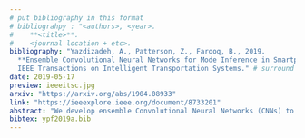 ```yaml
---
# put bibliography in this format
# bibliograhpy : "<authors>, <year>.
#    **<title>**.
#    <journal location + etc>.
bibliography: "Yazdizadeh, A., Patterson, Z., Farooq, B., 2019.
  **Ensemble Convolutional Neural Networks for Mode Inference in Smartphone Travel Survey**.
  IEEE Transactions on Intelligent Transportation Systems." # surround Title with **<title>**
date: 2019-05-17
preview: ieeeitsc.jpg
arxiv: "https://arxiv.org/abs/1904.08933"
link: "https://ieeexplore.ieee.org/document/8733201"
abstract: "We develop ensemble Convolutional Neural Networks (CNNs) to classify the transportation mode of trip data collected as part of a large-scale smartphone travel survey in Montreal, Canada. Our proposed ensemble library is composed of a series of CNN models with different hyper-parameter values and CNN architectures. In our final model, we combine the output of CNN models using average voting, majority voting and optimal weights methods. Furthermore, we exploit the ensemble library by deploying a Random Forest model as a meta-learner. The ensemble method with random forest as meta-learner shows an accuracy of 91.8% which surpasses the other three ensemble combination methods, as well as other comparable models reported in the literature. The majority voting and optimal weights combination methods result in prediction accuracy rates around 89%, while average voting is able to achieve an accuracy of only 85%."
bibtex: ypf2019a.bib
---
```

